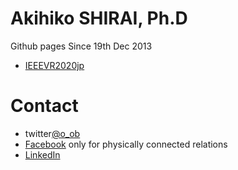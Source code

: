 # Akihiko SHIRAI, Ph.D

Github pages
Since 19th Dec 2013 

- [IEEEVR2020jp](https://kaitas.github.io/IEEEVR2020jp/)

# Contact

- twitter[@o_ob](https://twitter.com/o_ob)
- [Facebook](https://www.facebook.com/aquihiko) only for physically connected relations
- [LinkedIn](https://www.linkedin.com/in/akihiko-shirai/)
